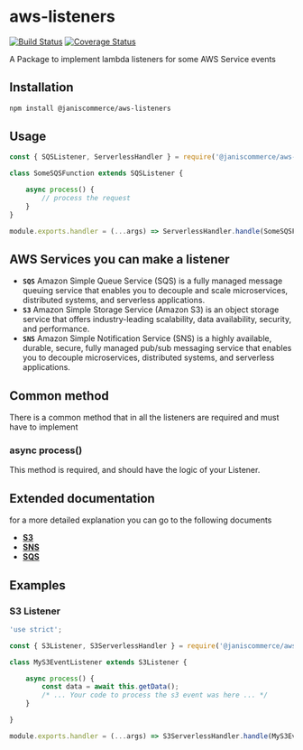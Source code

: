 # aws-listeners

[![Build Status](https://travis-ci.org/janis-commerce/aws-listeners.svg?branch=master)](https://travis-ci.org/janis-commerce/aws-listeners)
[![Coverage Status](https://coveralls.io/repos/github/janis-commerce/aws-listeners/badge.svg?branch=master)](https://coveralls.io/github/janis-commerce/aws-listeners?branch=master)

A Package to implement lambda listeners for some AWS Service events

## Installation
```sh
npm install @janiscommerce/aws-listeners
```

## Usage
```js
const { SQSListener, ServerlessHandler } = require('@janiscommerce/aws-listeners');

class SomeSQSFunction extends SQSListener {

	async process() {
		// process the request
	}
}

module.exports.handler = (...args) => ServerlessHandler.handle(SomeSQSFunction, ...args);
```
## AWS Services you can make a listener

- **`SQS`** Amazon Simple Queue Service (SQS) is a fully managed message queuing service that enables you to decouple and scale microservices, distributed systems, and serverless applications.
- **`S3`** Amazon Simple Storage Service (Amazon S3) is an object storage service that offers industry-leading scalability, data availability, security, and performance.
- **`SNS`** Amazon Simple Notification Service (SNS) is a highly available, durable, secure, fully managed pub/sub messaging service that enables you to decouple microservices, distributed systems, and serverless applications.

## Common method
There is a common method that in all the listeners are required and must have to implement

### async process()
This method is required, and should have the logic of your Listener.

## Extended documentation
for a more detailed explanation you can go to the following documents

- **[S3](docs/s3-listener.md)**
- **[SNS](docs/sns-listener.md)**
- **[SQS](docs/sqs-listener.md)**

## Examples

### S3 Listener

```js
'use strict';

const { S3Listener, S3ServerlessHandler } = require('@janiscommerce/aws-listeners');

class MyS3EventListener extends S3Listener {

	async process() {
		const data = await this.getData();
		/* ... Your code to process the s3 event was here ... */
	}

}

module.exports.handler = (...args) => S3ServerlessHandler.handle(MyS3EventListener, ...args);
```